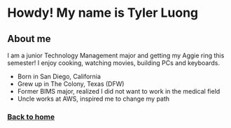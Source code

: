 # Howdy! My name is Tyler Luong
## About me

I am a junior Technology Management major and getting my Aggie ring this semester! I enjoy cooking, watching movies, building PCs and keyboards.
- Born in San Diego, California
- Grew up in The Colony, Texas (DFW)
- Former BIMS major, realized I did not want to work in the medical field
- Uncle works at AWS, inspired me to change my path

### [Back to home](index.md)
